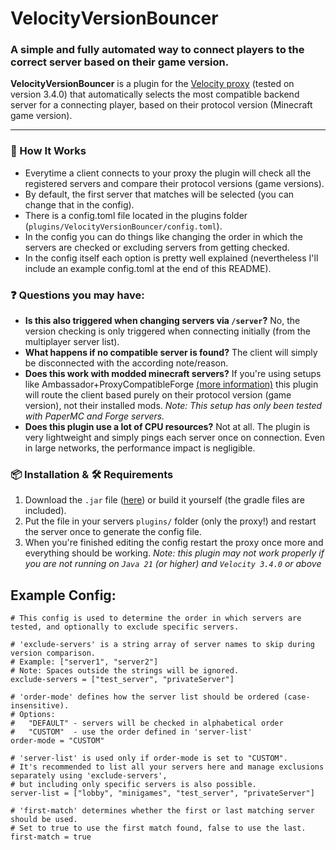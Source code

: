 # VelocityVersionBouncer
### A simple and fully automated way to connect players to the correct server based on their game version.
**VelocityVersionBouncer** is a plugin for the [Velocity proxy](https://papermc.io/software/velocity) (tested on version 3.4.0) that automatically selects the most compatible backend server for a connecting player, based on their protocol version (Minecraft game version).

---
### 🔧 How It Works
- Everytime a client connects to your proxy the plugin will check all the registered servers and compare their protocol versions (game versions).
- By default, the first server that matches will be selected (you can change that in the config).
- There is a config.toml file located in the plugins folder (`plugins/VelocityVersionBouncer/config.toml`).
- In the config you can do things like changing the order in which the servers are checked or excluding servers from getting checked.
- In the config itself each option is pretty well explained (nevertheless I'll include an example config.toml at the end of this README).
### ❓ Questions you may have:
- **Is this also triggered when changing servers via `/server`?** No, the version checking is only triggered when connecting initially (from the multiplayer server list).
- **What happens if no compatible server is found?** The client will simply be disconnected with the according note/reason.
- **Does this work with modded minecraft servers?** If you're using setups like Ambassador+ProxyCompatibleForge [(more information)](https://docs.papermc.io/velocity/server-compatibility) this plugin will route the client based purely on their protocol version (game version), not their installed mods. _Note: This setup has only been tested with PaperMC and Forge servers._
- **Does this plugin use a lot of CPU resources?** Not at all. The plugin is very lightweight and simply pings each server once on connection. Even in large networks, the performance impact is negligible.
### 📦 Installation & 🛠️ Requirements
1. Download the `.jar` file ([here](https://github.com/Hallo5000/VelocityVersionBouncer/blob/master/build/libs/VelocityVersionBouncer-1.0-SNAPSHOT.jar)) or build it yourself (the gradle files are included).
2. Put the file in your servers `plugins/` folder (only the proxy!) and restart the server once to generate the config file.
3. When you're finished editing the config restart the proxy once more and everything should be working.
_Note: this plugin may not work properly if you are not running on `Java 21` (or higher) and `Velocity 3.4.0` or above_

## Example Config:
```
# This config is used to determine the order in which servers are tested, and optionally to exclude specific servers.

# 'exclude-servers' is a string array of server names to skip during version comparison.
# Example: ["server1", "server2"]
# Note: Spaces outside the strings will be ignored.
exclude-servers = ["test_server", "privateServer"]

# 'order-mode' defines how the server list should be ordered (case-insensitive).
# Options:
#   "DEFAULT" - servers will be checked in alphabetical order
#   "CUSTOM"  - use the order defined in 'server-list'
order-mode = "CUSTOM"

# 'server-list' is used only if order-mode is set to "CUSTOM".
# It's recommended to list all your servers here and manage exclusions separately using 'exclude-servers',
# but including only specific servers is also possible.
server-list = ["lobby", "minigames", "test_server", "privateServer"]

# 'first-match' determines whether the first or last matching server should be used.
# Set to true to use the first match found, false to use the last.
first-match = true
```